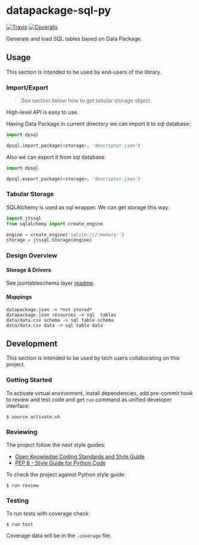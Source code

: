 # datapackage-sql-py

[![Travis](https://img.shields.io/travis/okfn/datapackage-sql-py.svg)](https://travis-ci.org/okfn/datapackage-sql-py)
[![Coveralls](http://img.shields.io/coveralls/okfn/datapackage-sql-py.svg?branch=master)](https://coveralls.io/r/okfn/datapackage-sql-py?branch=master)

Generate and load SQL tables based on Data Package.

## Usage

This section is intended to be used by end-users of the library.

### Import/Export

> See section below how to get tabular storage object.

High-level API is easy to use.

Having Data Package in current directory we can import it to sql database:

```python
import dpsql

dpsql.import_package(<storage>, 'descriptor.json')
```

Also we can export it from sql database:

```python
import dpsql

dpsql.export_package(<storage>, 'descriptor.json')
```

### Tabular Storage

SQLAlchemy is used as sql wrapper.
We can get storage this way:

```python
import jtssql
from sqlalchemy import create_engine

engine = create_engine('sqlite:///:memory:')
storage = jtssql.Storage(engine)
```

### Design Overview

#### Storage & Drivers

See jsontableschema layer [readme](https://github.com/okfn/jsontableschema-sql-py/tree/update#jsontableschema-sql-py).

#### Mappings

```
datapackage.json -> *not stored*
datapackage.json resources -> sql  tables
data/data.csv schema -> sql table schema
data/data.csv data -> sql table data
```

## Development

This section is intended to be used by tech users collaborating
on this project.

### Getting Started

To activate virtual environment, install
dependencies, add pre-commit hook to review and test code
and get `run` command as unified developer interface:

```
$ source activate.sh
```

### Reviewing

The project follow the next style guides:
- [Open Knowledge Coding Standards and Style Guide](https://github.com/okfn/coding-standards)
- [PEP 8 - Style Guide for Python Code](https://www.python.org/dev/peps/pep-0008/)

To check the project against Python style guide:

```
$ run review
```

### Testing

To run tests with coverage check:

```
$ run test
```

Coverage data will be in the `.coverage` file.
